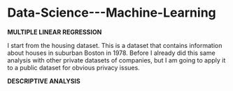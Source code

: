 # Data-Science---Machine-Learning

**MULTIPLE LINEAR REGRESSION**

I start from the housing dataset. This is a dataset that contains information about houses in suburban Boston in 1978. Before I already did this same analysis with other private datasets of companies, but I am going to apply it to a public dataset for obvious privacy issues.

**DESCRIPTIVE ANALYSIS**
